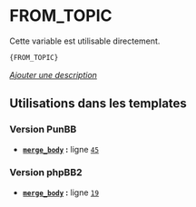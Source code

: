 # FROM_TOPIC


Cette variable est utilisable directement.

```html
{FROM_TOPIC}
```

[*Ajouter une description*](https://fa-tvars.appspot.com/var/FROM_TOPIC)

## Utilisations dans les templates

### Version PunBB
* __[`merge_body`](../tpl/var/punbb/merge_body.md#readme) :__ ligne [`45`](../tpl/src/punbb/merge_body.tpl#L45)

### Version phpBB2
* __[`merge_body`](../tpl/var/subsilver/merge_body.md#readme) :__ ligne [`19`](../tpl/src/subsilver/merge_body.tpl#L19)